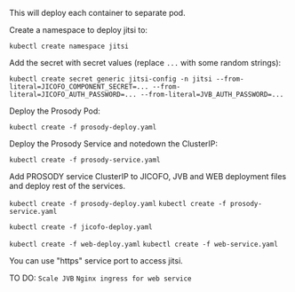 This will deploy each container to separate pod.

Create a namespace to deploy jitsi to:

`kubectl create namespace jitsi`

Add the secret with secret values (replace `...` with some random strings):

`kubectl create secret generic jitsi-config -n jitsi --from-literal=JICOFO_COMPONENT_SECRET=... --from-literal=JICOFO_AUTH_PASSWORD=... --from-literal=JVB_AUTH_PASSWORD=... `

Deploy the Prosody Pod:

`kubectl create -f prosody-deploy.yaml`

Deploy the Prosody Service and notedown the ClusterIP:

`kubectl create -f prosody-service.yaml`

Add PROSODY service ClusterIP to JICOFO, JVB and WEB deployment files and deploy rest of the services.

`kubectl create -f prosody-deploy.yaml`
`kubectl create -f prosody-service.yaml`

`kubectl create -f jicofo-deploy.yaml`

`kubectl create -f web-deploy.yaml`
`kubectl create -f web-service.yaml`

You can use "https" service port to access jitsi.

TO DO:
`Scale JVB`
`Nginx ingress for web service`
